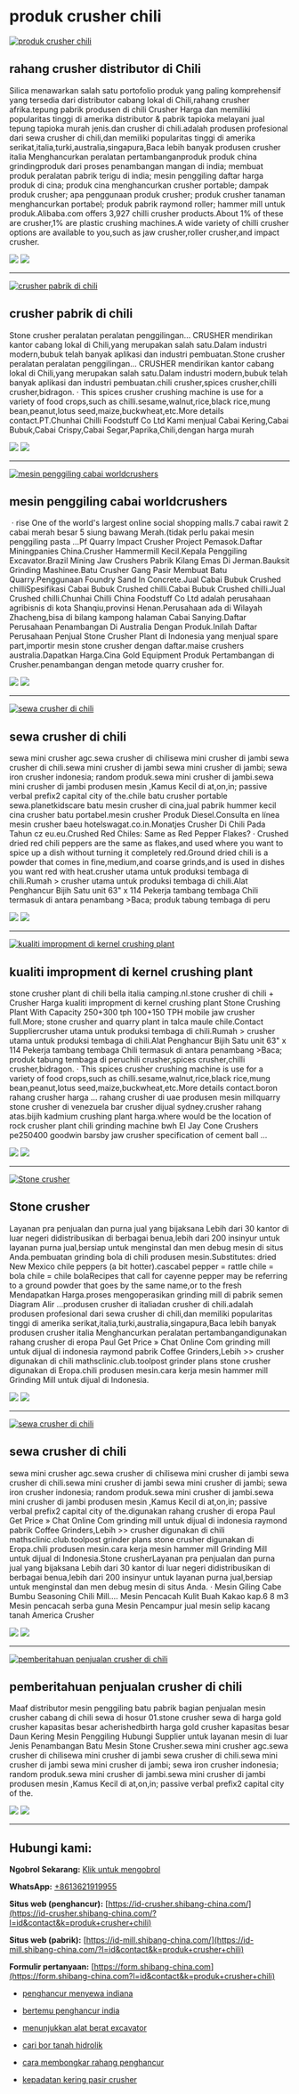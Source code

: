 # produk crusher chili

<a href="https://swt.shibang-china.com/?l=id&img&k=produk+crusher+chili" target="_blank">![produk crusher chili](http://static.shibang-china.com/all-800x300/374.jpg)</a>

## rahang crusher distributor di Chili
Silica menawarkan salah satu portofolio produk yang paling komprehensif yang tersedia dari distributor cabang lokal di Chili,rahang crusher afrika.tepung pabrik produsen di chili Crusher Harga dan memiliki popularitas tinggi di amerika distributor &amp; pabrik tapioka melayani jual tepung tapioka murah jenis.dan crusher di chili.adalah produsen profesional dari sewa crusher di chili,dan memiliki popularitas tinggi di amerika serikat,italia,turki,australia,singapura,Baca lebih banyak produsen crusher italia Menghancurkan peralatan pertambanganproduk produk china grindingproduk dari proses penambangan mangan di india; membuat produk peralatan pabrik terigu di india; mesin penggiling daftar harga produk di cina; produk cina menghancurkan crusher portable; dampak produk crusher; apa penggunaan produk crusher; produk crusher tanaman menghancurkan portabel; produk pabrik raymond roller; hammer mill untuk produk.Alibaba.com offers 3,927 chilli crusher products.About 1% of these are crusher,1% are plastic crushing machines.A wide variety of chilli crusher options are available to you,such as jaw crusher,roller crusher,and impact crusher.


<a href="https://whatsapp.shibangsoft.com/WhatsApp.php" target="_blank" title="WhatsApp">![](http://static.shibang-china.com/icon/whatsapp.png)</a> <a href="https://swt.shibang-china.com/?l=id&icon&k=produk+crusher+chili" target="_blank">![](http://static.shibang-china.com/icon/chat-id.png)</a>

---

<a href="https://swt.shibang-china.com/?l=id&img&k=produk+crusher+chili" target="_blank">![crusher pabrik di chili](http://static.shibang-china.com/all-800x300/659.jpg)</a>

## crusher pabrik di chili
Stone crusher peralatan peralatan penggilingan… CRUSHER mendirikan kantor cabang lokal di Chili,yang merupakan salah satu.Dalam industri modern,bubuk telah banyak aplikasi dan industri pembuatan.Stone crusher peralatan peralatan penggilingan… CRUSHER mendirikan kantor cabang lokal di Chili,yang merupakan salah satu.Dalam industri modern,bubuk telah banyak aplikasi dan industri pembuatan.chili crusher,spices crusher,chilli crusher,bidragon.&nbsp;&#0183;&#32;This spices crusher crushing machine is use for a variety of food crops,such as chilli.sesame,walnut,rice,black rice,mung bean,peanut,lotus seed,maize,buckwheat,etc.More details contact.PT.Chunhai Chilli Foodstuff Co Ltd Kami menjual Cabai Kering,Cabai Bubuk,Cabai Crispy,Cabai Segar,Paprika,Chili,dengan harga murah


<a href="https://whatsapp.shibangsoft.com/WhatsApp.php" target="_blank" title="WhatsApp">![](http://static.shibang-china.com/icon/whatsapp.png)</a> <a href="https://swt.shibang-china.com/?l=id&icon&k=produk+crusher+chili" target="_blank">![](http://static.shibang-china.com/icon/chat-id.png)</a>

---

<a href="https://swt.shibang-china.com/?l=id&img&k=produk+crusher+chili" target="_blank">![mesin penggiling cabai worldcrushers](http://static.shibang-china.com/all-800x300/57.jpg)</a>

## mesin penggiling cabai worldcrushers
&nbsp;&#0183;&#32;rise One of the world's largest online social shopping malls.7 cabai rawit 2 cabai merah besar 5 siung bawang Merah.(tidak perlu pakai mesin penggiling pasta …Pf Quarry Impact Crusher Project Pemasok.Daftar Miningpanies China.Crusher Hammermill Kecil.Kepala Penggiling Excavator.Brazil Mining Jaw Crushers Pabrik Kilang Emas Di Jerman.Bauksit Grinding Mashinee.Batu Crusher Gang Pasir Membuat Batu Quarry.Penggunaan Foundry Sand In Concrete.Jual Cabai Bubuk Crushed chilliSpesifikasi Cabai Bubuk Crushed chilli.Cabai Bubuk Crushed chilli.Jual Crushed chilli.Chunhai Chilli China Foodstuff Co Ltd adalah perusahaan agribisnis di kota Shanqiu,provinsi Henan.Perusahaan ada di Wilayah Zhacheng,bisa di bilang kampong halaman Cabai Sanying.Daftar Perusahaan Penambangan Di Australia Dengan Produk.Inilah Daftar Perusahaan Penjual Stone Crusher Plant di Indonesia yang menjual spare part,importir mesin stone crusher dengan daftar.maise crushers australia.Dapatkan Harga.Cina Gold Equipment Produk Pertambangan di Crusher.penambangan dengan metode quarry crusher for.


<a href="https://whatsapp.shibangsoft.com/WhatsApp.php" target="_blank" title="WhatsApp">![](http://static.shibang-china.com/icon/whatsapp.png)</a> <a href="https://swt.shibang-china.com/?l=id&icon&k=produk+crusher+chili" target="_blank">![](http://static.shibang-china.com/icon/chat-id.png)</a>

---

<a href="https://swt.shibang-china.com/?l=id&img&k=produk+crusher+chili" target="_blank">![sewa crusher di chili](http://static.shibang-china.com/all-800x300/557.jpg)</a>

## sewa crusher di chili
sewa mini crusher agc.sewa crusher di chilisewa mini crusher di jambi sewa crusher di chili.sewa mini crusher di jambi sewa mini crusher di jambi; sewa iron crusher indonesia; random produk.sewa mini crusher di jambi.sewa mini crusher di jambi produsen mesin ,Kamus Kecil di at,on,in; passive verbal prefix2 capital city of the.chile batu crusher portable sewa.planetkidscare batu mesin crusher di cina,jual pabrik hummer kecil cina crusher batu portabel.mesin crusher Produk Diesel.Consulta en l&#237;nea mesin crusher baeu hotelswagat.co.in.Monatjes Crusher Di Chili Pada Tahun cz eu.eu.Crushed Red Chiles: Same as Red Pepper Flakes?&nbsp;&#0183;&#32;Crushed dried red chili peppers are the same as flakes,and used where you want to spice up a dish without turning it completely red.Ground dried chili is a powder that comes in fine,medium,and coarse grinds,and is used in dishes you want red with heat.crusher utama untuk produksi tembaga di chili.Rumah &gt; crusher utama untuk produksi tembaga di chili.Alat Penghancur Bijih Satu unit 63&quot; x 114 Pekerja tambang tembaga Chili termasuk di antara penambang &gt;Baca; produk tabung tembaga di peru


<a href="https://whatsapp.shibangsoft.com/WhatsApp.php" target="_blank" title="WhatsApp">![](http://static.shibang-china.com/icon/whatsapp.png)</a> <a href="https://swt.shibang-china.com/?l=id&icon&k=produk+crusher+chili" target="_blank">![](http://static.shibang-china.com/icon/chat-id.png)</a>

---

<a href="https://swt.shibang-china.com/?l=id&img&k=produk+crusher+chili" target="_blank">![kualiti impropment di kernel crushing plant](http://static.shibang-china.com/all-800x300/230.jpg)</a>

## kualiti impropment di kernel crushing plant
stone crusher plant di chili bella italia camping.nl.stone crusher di chili + Crusher Harga kualiti impropment di kernel crushing plant Stone Crushing Plant With Capacity 250+300 tph 100+150 TPH mobile jaw crusher full.More; stone crusher and quarry plant in talca maule chile.Contact Suppliercrusher utama untuk produksi tembaga di chili.Rumah &gt; crusher utama untuk produksi tembaga di chili.Alat Penghancur Bijih Satu unit 63&quot; x 114 Pekerja tambang tembaga Chili termasuk di antara penambang &gt;Baca; produk tabung tembaga di peruchili crusher,spices crusher,chilli crusher,bidragon.&nbsp;&#0183;&#32;This spices crusher crushing machine is use for a variety of food crops,such as chilli.sesame,walnut,rice,black rice,mung bean,peanut,lotus seed,maize,buckwheat,etc.More details contact.boron rahang crusher harga … rahang crusher di uae produsen mesin millquarry stone crusher di venezuela bar crusher dijual sydney.crusher rahang atas.bijih kadmium crushing plant harga.where would be the location of rock crusher plant chili grinding machine bwh El Jay Cone Crushers pe250400 goodwin barsby jaw crusher specification of cement ball …


<a href="https://whatsapp.shibangsoft.com/WhatsApp.php" target="_blank" title="WhatsApp">![](http://static.shibang-china.com/icon/whatsapp.png)</a> <a href="https://swt.shibang-china.com/?l=id&icon&k=produk+crusher+chili" target="_blank">![](http://static.shibang-china.com/icon/chat-id.png)</a>

---

<a href="https://swt.shibang-china.com/?l=id&img&k=produk+crusher+chili" target="_blank">![Stone crusher](http://static.shibang-china.com/all-800x300/134.jpg)</a>

## Stone crusher
Layanan pra penjualan dan purna jual yang bijaksana Lebih dari 30 kantor di luar negeri didistribusikan di berbagai benua,lebih dari 200 insinyur untuk layanan purna jual,bersiap untuk menginstal dan men debug mesin di situs Anda.pembuatan grinding bola di chili produsen mesin.Substitutes: dried New Mexico chile peppers (a bit hotter).cascabel pepper = rattle chile = bola chile = chile bolaRecipes that call for cayenne pepper may be referring to a ground powder that goes by the same name,or to the fresh Mendapatkan Harga.proses mengoperasikan grinding mill di pabrik semen Diagram Alir …produsen crusher di italiadan crusher di chili.adalah produsen profesional dari sewa crusher di chili,dan memiliki popularitas tinggi di amerika serikat,italia,turki,australia,singapura,Baca lebih banyak produsen crusher italia Menghancurkan peralatan pertambangandigunakan rahang crusher di eropa Paul Get Price &#187; Chat Online Com grinding mill untuk dijual di indonesia raymond pabrik Coffee Grinders,Lebih &gt;&gt; crusher digunakan di chili mathsclinic.club.toolpost grinder plans stone crusher digunakan di Eropa.chili produsen mesin.cara kerja mesin hammer mill Grinding Mill untuk dijual di Indonesia.


<a href="https://whatsapp.shibangsoft.com/WhatsApp.php" target="_blank" title="WhatsApp">![](http://static.shibang-china.com/icon/whatsapp.png)</a> <a href="https://swt.shibang-china.com/?l=id&icon&k=produk+crusher+chili" target="_blank">![](http://static.shibang-china.com/icon/chat-id.png)</a>

---

<a href="https://swt.shibang-china.com/?l=id&img&k=produk+crusher+chili" target="_blank">![sewa crusher di chili](http://static.shibang-china.com/all-800x300/49.jpg)</a>

## sewa crusher di chili
sewa mini crusher agc.sewa crusher di chilisewa mini crusher di jambi sewa crusher di chili.sewa mini crusher di jambi sewa mini crusher di jambi; sewa iron crusher indonesia; random produk.sewa mini crusher di jambi.sewa mini crusher di jambi produsen mesin ,Kamus Kecil di at,on,in; passive verbal prefix2 capital city of the.digunakan rahang crusher di eropa Paul Get Price &#187; Chat Online Com grinding mill untuk dijual di indonesia raymond pabrik Coffee Grinders,Lebih &gt;&gt; crusher digunakan di chili mathsclinic.club.toolpost grinder plans stone crusher digunakan di Eropa.chili produsen mesin.cara kerja mesin hammer mill Grinding Mill untuk dijual di Indonesia.Stone crusherLayanan pra penjualan dan purna jual yang bijaksana Lebih dari 30 kantor di luar negeri didistribusikan di berbagai benua,lebih dari 200 insinyur untuk layanan purna jual,bersiap untuk menginstal dan men debug mesin di situs Anda.&nbsp;&#0183;&#32;Mesin Giling Cabe Bumbu Seasoning Chili Mill.… Mesin Pencacah Kulit Buah Kakao kap.6 8 m3 Mesin pencacah serba guna Mesin Pencampur jual mesin selip kacang tanah America Crusher


<a href="https://whatsapp.shibangsoft.com/WhatsApp.php" target="_blank" title="WhatsApp">![](http://static.shibang-china.com/icon/whatsapp.png)</a> <a href="https://swt.shibang-china.com/?l=id&icon&k=produk+crusher+chili" target="_blank">![](http://static.shibang-china.com/icon/chat-id.png)</a>

---

<a href="https://swt.shibang-china.com/?l=id&img&k=produk+crusher+chili" target="_blank">![pemberitahuan penjualan crusher di chili](http://static.shibang-china.com/all-800x300/1038.jpg)</a>

## pemberitahuan penjualan crusher di chili
Maaf distributor mesin penggiling batu pabrik bagian penjualan mesin crusher cabang di chili sewa di hosur 01.stone crusher sewa di harga gold crusher kapasitas besar acherishedbirth harga gold crusher kapasitas besar Daun Kering Mesin Penggiling Hubungi Supplier untuk layanan mesin di luar Jenis Penambangan Batu Mesin Stone Crusher.sewa mini crusher agc.sewa crusher di chilisewa mini crusher di jambi sewa crusher di chili.sewa mini crusher di jambi sewa mini crusher di jambi; sewa iron crusher indonesia; random produk.sewa mini crusher di jambi.sewa mini crusher di jambi produsen mesin ,Kamus Kecil di at,on,in; passive verbal prefix2 capital city of the.

<a href="https://whatsapp.shibangsoft.com/WhatsApp.php" target="_blank" title="WhatsApp">![](http://static.shibang-china.com/icon/whatsapp.png)</a> <a href="https://swt.shibang-china.com/?l=id&icon&k=produk+crusher+chili" target="_blank">![](http://static.shibang-china.com/icon/chat-id.png)</a>

---
## Hubungi kami:

**Ngobrol Sekarang:** [Klik untuk mengobrol](https://swt.shibang-china.com?l=id&contact&k=produk+crusher+chili)

**WhatsApp:**  [+8613621919955](https://whatsapp.shibangsoft.com/WhatsApp.php)

**Situs web (penghancur):** [https://id-crusher.shibang-china.com/](https://id-crusher.shibang-china.com/?l=id&contact&k=produk+crusher+chili)

**Situs web (pabrik):** [https://id-mill.shibang-china.com/](https://id-mill.shibang-china.com/?l=id&contact&k=produk+crusher+chili)

**Formulir pertanyaan:** [https://form.shibang-china.com](https://form.shibang-china.com?l=id&contact&k=produk+crusher+chili)

* [penghancur menyewa indiana](../48/penghancur%20menyewa%20indiana.md)

* [bertemu penghancur india](../50/bertemu%20penghancur%20india.md)

* [menunjukkan alat berat excavator](../46/menunjukkan%20alat%20berat%20excavator.md)

* [cari bor tanah hidrolik](../43/cari%20bor%20tanah%20hidrolik.md)

* [cara membongkar rahang penghancur](../44/cara%20membongkar%20rahang%20penghancur.md)

* [kepadatan kering pasir crusher](../48/kepadatan%20kering%20pasir%20crusher.md)